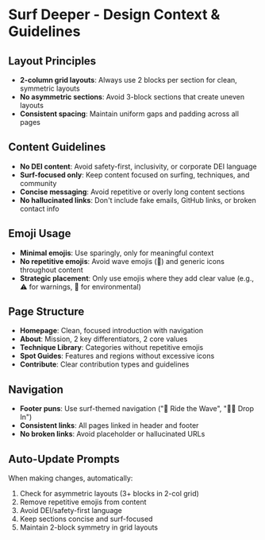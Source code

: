 # Surf Deeper - Design Context & Guidelines

## Layout Principles
- **2-column grid layouts**: Always use 2 blocks per section for clean, symmetric layouts
- **No asymmetric sections**: Avoid 3-block sections that create uneven layouts
- **Consistent spacing**: Maintain uniform gaps and padding across all pages

## Content Guidelines
- **No DEI content**: Avoid safety-first, inclusivity, or corporate DEI language
- **Surf-focused only**: Keep content focused on surfing, techniques, and community
- **Concise messaging**: Avoid repetitive or overly long content sections
- **No hallucinated links**: Don't include fake emails, GitHub links, or broken contact info

## Emoji Usage
- **Minimal emojis**: Use sparingly, only for meaningful context
- **No repetitive emojis**: Avoid wave emojis (🌊) and generic icons throughout content
- **Strategic placement**: Only use emojis where they add clear value (e.g., ⚠️ for warnings, 🌱 for environmental)

## Page Structure
- **Homepage**: Clean, focused introduction with navigation
- **About**: Mission, 2 key differentiators, 2 core values
- **Technique Library**: Categories without repetitive emojis
- **Spot Guides**: Features and regions without excessive icons
- **Contribute**: Clear contribution types and guidelines

## Navigation
- **Footer puns**: Use surf-themed navigation ("🌊 Ride the Wave", "🏄‍♂️ Drop In")
- **Consistent links**: All pages linked in header and footer
- **No broken links**: Avoid placeholder or hallucinated URLs

## Auto-Update Prompts
When making changes, automatically:
1. Check for asymmetric layouts (3+ blocks in 2-col grid)
2. Remove repetitive emojis from content
3. Avoid DEI/safety-first language
4. Keep sections concise and surf-focused
5. Maintain 2-block symmetry in grid layouts
